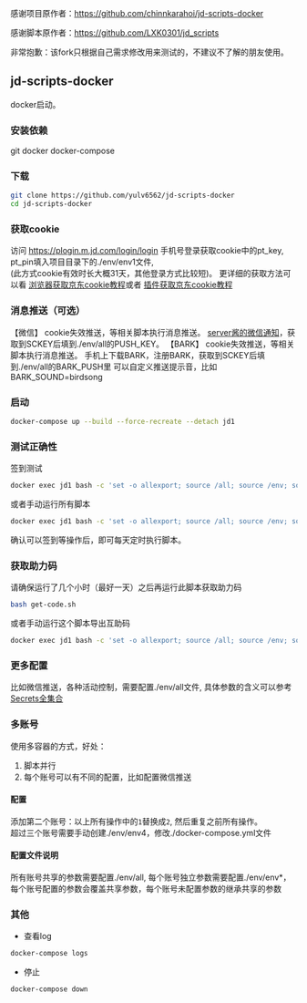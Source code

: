 感谢项目原作者：https://github.com/chinnkarahoi/jd-scripts-docker

感谢脚本原作者：https://github.com/LXK0301/jd_scripts

非常抱歉：该fork只根据自己需求修改用来测试的，不建议不了解的朋友使用。

## jd-scripts-docker
docker启动。

### 安装依赖
git docker docker-compose
### 下载
```sh
git clone https://github.com/yulv6562/jd-scripts-docker
cd jd-scripts-docker
```
### 获取cookie
访问 https://plogin.m.jd.com/login/login 手机号登录获取cookie中的pt_key, pt_pin填入项目目录下的./env/env1文件,  
(此方式cookie有效时长大概31天，其他登录方式比较短)。
更详细的获取方法可以看
[浏览器获取京东cookie教程](https://gitee.com/lxk0301/jd_scripts/blob/master/backUp/GetJdCookie.md)或者
[插件获取京东cookie教程](https://gitee.com/lxk0301/jd_scripts/blob/master/backUp/GetJdCookie2.md)
### 消息推送（可选）
【微信】
cookie失效推送，等相关脚本执行消息推送。
[server酱的微信通知](http://sc.ftqq.com/3.version)，获取到SCKEY后填到./env/all的PUSH_KEY。
【BARK】
cookie失效推送，等相关脚本执行消息推送。
手机上下载BARK，注册BARK，获取到SCKEY后填到./env/all的BARK_PUSH里
可以自定义推送提示音，比如BARK_SOUND=birdsong
### 启动
```sh
docker-compose up --build --force-recreate --detach jd1
```
### 测试正确性
签到测试
```sh
docker exec jd1 bash -c 'set -o allexport; source /all; source /env; source /jd-scripts-docker/resolve.sh; cd /scripts; node jd_bean_sign.js'
```
或者手动运行所有脚本
```sh
docker exec jd1 bash -c 'set -o allexport; source /all; source /env; source /jd-scripts-docker/resolve.sh; cd /scripts; ls jd_*.js | xargs -i node {}'
```
确认可以签到等操作后，即可每天定时执行脚本。

### 获取助力码
请确保运行了几个小时（最好一天）之后再运行此脚本获取助力码
```sh
bash get-code.sh
```
或者手动运行这个脚本导出互助码
```sh
docker exec jd1 bash -c 'set -o allexport; source /all; source /env; source /jd-scripts-docker/resolve.sh; cd /scripts; node jd_get_share_code.js'
```
### 更多配置
比如微信推送，各种活动控制，需要配置./env/all文件, 具体参数的含义可以参考[Secrets全集合](https://gitee.com/lxk0301/jd_scripts/blob/master/githubAction.md)

### 多账号
使用多容器的方式，好处：
1. 脚本并行
2. 每个账号可以有不同的配置，比如配置微信推送
#### 配置
添加第二个账号：以上所有操作中的`1`替换成`2`, 然后重复之前所有操作。  
超过三个账号需要手动创建./env/env4，修改./docker-compose.yml文件
#### 配置文件说明
所有账号共享的参数需要配置./env/all, 每个账号独立参数需要配置./env/env*，  
每个账号配置的参数会覆盖共享参数，每个账号未配置参数的继承共享的参数

### 其他
- 查看log
```sh
docker-compose logs
```
- 停止
```sh
docker-compose down
```

